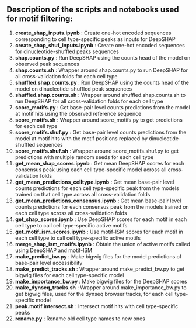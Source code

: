## Description of the scripts and notebooks used for motif filtering:

1. **create_shap_inputs.ipynb** : Create one-hot encoded sequences corresponding to cell type-specific peaks as inputs for DeepSHAP
2. **create_shap_shuf_inputs.ipynb** : Create one-hot encoded sequences for dinucleotide-shuffled peaks sequences
3. **shap.counts.py** : Run DeepSHAP using the counts head of the model on observed peak sequences
4. **shap.counts.sh** : Wrapper around shap.counts.py to run DeepSHAP for all cross-validation folds for each cell type
5. **shuffled.shap.counts.py** : Run DeepSHAP using the counts head of the model on dinucleotide-shuffled peak sequences
6. **shuffled.shap.counts.sh** :  Wrapper around shuffled.shap.counts.sh to run DeepSHAP for all cross-validation folds for each cell type
7. **score_motifs.py** : Get base-pair level counts predictions from the model at motif hits using the observed reference sequence
8. **score_motifs.sh** : Wrapper around score_motifs.py to get predictions for each cell type
9. **score_motifs.shuf.py** : Get base-pair level counts predictions from the model at motif hits with the motif positions replaced by dinucleotide-shuffled sequences
10. **score_motifs.shuf.sh** : Wrapper around score_motifs.shuf.py to get predictions with multiple random seeds for each cell type
11. **get_mean_shap_scores.ipynb** : Get mean DeepSHAP scores for each consensus peak using each cell type-specific model across all cross-validation folds
12. **get_mean_predictions_celltype.ipynb** : Get mean base-pair level counts predictions for each cell type-specific peak from the models trained on that cell type across all cross-validation folds
13. **get_mean_predictions_consensus.ipynb** : Get mean base-pair level counts predictions for each consensus peak from the models trained on each cell type across all cross-validation folds
14. **get_shap_scores.ipynb** : Use DeepSHAP scores for each motif in each cell type to call cell type-specific active motifs
15. **get_motif_ism_scores.ipynb** : Use motif-ISM scores for each motif in each cell type to call cell type-specific active motifs
16. **merge_shap_ism_motifs.ipynb** : Obtain the union of active motifs called using DeepSHAP and motif-ISM
17. **make_predict_bw.py** : Make bigwig files for the model predictions of base-pair level accessibility
18. **make_predict_tracks.sh** : Wrapper around make_predict_bw.py to get bigwig files for each cell type-specific model
19. **make_importance_bw.py** : Make bigwig files for the DeepSHAP scores
20. **make_dynseq_tracks.sh** : Wrapper around make_importance_bw.py to get bigwig files, used for the dynseq browser tracks, for each cell type-specific model
21. **peak.motif.intersect.sh** : Intersect motif hits with cell type-specific peaks
22. **rename.py** : Rename old cell type names to new ones
